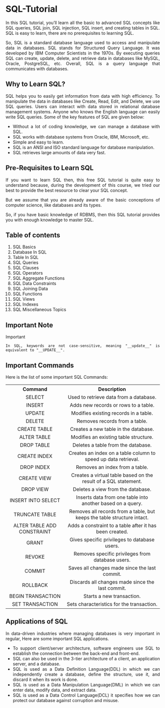 <div align="justify">

# SQL-Tutorial

In this SQL tutorial, you’ll learn all the basic to advanced SQL concepts like SQL queries, SQL join, SQL injection, SQL insert, and creating tables in SQL. SQL is easy to learn, there are no prerequisites to learning SQL.

So, SQL is a standard database language used to access and manipulate data in databases. SQL stands for Structured Query Language. It was developed by IBM Computer Scientists in the 1970s. By executing queries SQL can create, update, delete, and retrieve data in databases like MySQL, Oracle, PostgreSQL, etc. Overall, SQL is a query language that communicates with databases.

## Why to Learn SQL?
SQL helps you to easily get information from data with high efficiency. To manipulate the data in databases like Create, Read, Edit, and Delete, we use SQL queries. Users can interact with data stored in relational database management systems. Anyone who knows the English language can easily write SQL queries. Some of the key features of SQL are given below:
- Without a lot of coding knowledge, we can manage a database with SQL.
- SQL works with database systems from Oracle, IBM, Microsoft, etc.
- Simple and easy to learn.
- SQL is an ANSI and ISO standard language for database manipulation.
- SQL retrieves large amounts of data very fast.

## Pre-Requisites to Learn SQL
If you want to learn SQL then, this free SQL tutorial is quite easy to understand because, during the development of this course, we tried our best to provide the best resource to clear your SQL concept.

But we assume that you are already aware of the basic conceptions of computer science, like databases and its types.

So, if you have basic knowledge of RDBMS, then this SQL tutorial provides you with enough knowledge to master SQL.


## Table of contents
1. SQL Basics
2. Database In SQL
3. Table In SQL
4. SQL Queries
5. SQL Clauses
6. SQL Operators
7. SQL Aggregate Functions
8. SQL Data Constraints
9. SQL Joining Data
10. SQL Functions
11. SQL Views
12. SQL Indexes
13. SQL Miscellaneous Topics

## Important Note

> [!IMPORTANT]
>
>     In SQL, keywords are not case-sensitive, meaning "__update__" is equivalent to "__UPDATE__".

## Important Commands

Here is the list of some important SQL Commands:

<table>
  <tr align="center">
    <th>Command</th>
    <th>Description</th>
  </tr>
  <tr align="center">
    <td>SELECT</td>
    <td>Used to retrieve data from a database.</td>
  </tr>
  <tr align="center">
    <td>INSERT</td>
    <td>Adds new records or rows to a table.</td>
  </tr>
  <tr align="center">
    <td>UPDATE</td>
    <td>Modifies existing records in a table.</td>
  </tr>
  <tr align="center">
    <td>DELETE</td>
    <td>Removes records from a table.</td>
  </tr>
  <tr align="center">
    <td>CREATE TABLE</td>
    <td>Creates a new table in the database.</td>
  </tr>
  <tr align="center">
    <td>ALTER TABLE</td>
    <td>Modifies an existing table structure.</td>
  </tr>
  <tr align="center">
    <td>DROP TABLE</td>
    <td>Deletes a table from the database.</td>
  </tr>
  <tr align="center">
    <td>CREATE INDEX</td>
    <td>Creates an index on a table column to speed up data retrieval.</td>
  </tr>
  <tr align="center">
    <td>DROP INDEX</td>
    <td>Removes an index from a table.</td>
  </tr>
  <tr align="center">
    <td>CREATE VIEW</td>
    <td>Creates a virtual table based on the result of a SQL statement.</td>
  </tr>
  <tr align="center">
    <td>DROP VIEW</td>
    <td>Deletes a view from the database.</td>
  </tr>
  <tr align="center">
    <td>INSERT INTO SELECT</td>
    <td>Inserts data from one table into another based on a query.</td>
  </tr>
  <tr align="center">
    <td>TRUNCATE TABLE</td>
    <td>Removes all records from a table, but keeps the table structure intact.</td>
  </tr>
  <tr align="center">
    <td>ALTER TABLE ADD CONSTRAINT</td>
    <td>Adds a constraint to a table after it has been created.</td>
  </tr>
  <tr align="center">
    <td>GRANT</td>
    <td>Gives specific privileges to database users.</td>
  </tr>
  <tr align="center">
    <td>REVOKE</td>
    <td>Removes specific privileges from database users.</td>
  </tr>
  <tr align="center">
    <td>COMMIT</td>
    <td>Saves all changes made since the last commit.</td>
  </tr>
  <tr align="center">
    <td>ROLLBACK</td>
    <td>Discards all changes made since the last commit.</td>
  </tr>
  <tr align="center">
    <td>BEGIN TRANSACTION</td>
    <td>Starts a new transaction.</td>
  </tr>
  <tr align="center">
    <td>SET TRANSACTION</td>
    <td>Sets characteristics for the transaction.</td>
  </tr>
</table>

## Applications of SQL
In data-driven industries where managing databases is very important in regular, Here are some important SQL applications.
- To support client/server architecture, software engineers use SQL to establish the connection between the back-end and front-end.
- SQL can also be used in the 3-tier architecture of a client, an application server, and a database.
- SQL is used as a Data Definition Language(DDL) in which we can independently create a database, define the structure, use it, and discard it when its work is done.
- SQL is used as a Data Manipulation Language(DML) in which we can enter data, modify data, and extract data.
- SQL is used as a Data Control Language(DCL) it specifies how we can protect our database against corruption and misuse.

</div>
